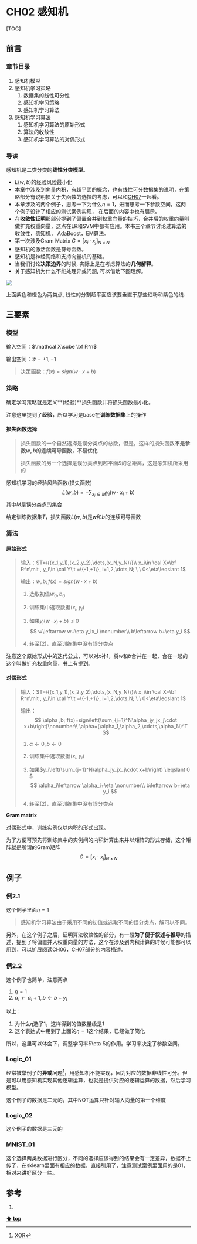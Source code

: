 # CH02 感知机

[TOC]

## 前言

### 章节目录

1. 感知机模型
1. 感知机学习策略
   1. 数据集的线性可分性
   1. 感知机学习策略
   1. 感知机学习算法
1. 感知机学习算法
   1. 感知机学习算法的原始形式
   1. 算法的收敛性
   1. 感知机学习算法的对偶形式

### 导读

感知机是二类分类的**线性分类模型**。

- $L(w,b)$的经验风险最小化
- 本章中涉及到向量内积，有超平面的概念，也有线性可分数据集的说明，在策略部分有说明损关于失函数的选择的考虑，可以和[CH07](../CH07/README.md)一起看。
- 本章涉及的两个例子，思考一下为什么$\eta=1$，进而思考一下参数空间，这两个例子设计了相应的测试案例实现， 在后面的内容中也有展示。
- 在**收敛性证明**那部分提到了偏置合并到权重向量的技巧，合并后的权重向量叫做扩充权重向量，这点在LR和SVM中都有应用。本书三个章节讨论过算法的收敛性，感知机， AdaBoost，EM算法。
- 第一次涉及Gram Matrix $G=[x_i\cdot x_j]_{N\times N}$
- 感知机的激活函数是符号函数。
- 感知机是神经网络和支持向量机的基础。
- 当我们讨论**决策边界**的时候, 实际上是在考虑算法的**几何解释**。
- 关于感知机为什么不能处理异或问题, 可以借助下图理解。

![](assets/XOR_3D.gif)

上面紫色和橙色为两类点, 线性的分割超平面应该要垂直于那些红粉和紫色的线.




## 三要素

### 模型

输入空间：$\mathcal X\sube \bf R^n$

输出空间：$\mathcal Y={+1,-1}$

> 决策函数：$f(x)=sign (w\cdot x+b)$

### 策略

确定学习策略就是定义**(经验)**损失函数并将损失函数最小化。

注意这里提到了**经验**，所以学习是base在**训练数据集**上的操作

#### 损失函数选择

> 损失函数的一个自然选择是误分类点的总数，但是，这样的损失函数**不是参数$w,b$的连续可导函数，不易优化**
>
> 损失函数的另一个选择是误分类点到超平面$S$的总距离，这是感知机所采用的

感知机学习的经验风险函数(损失函数)
$$
L(w,b)=-\sum_{x_i\in M}y_i(w\cdot x_i+b)
$$
其中$M$是误分类点的集合

给定训练数据集$T$，损失函数$L(w,b)$是$w$和$b$的连续可导函数



### 算法

#### 原始形式

> 输入：$T=\{(x_1,y_1),(x_2,y_2),\dots,(x_N,y_N)\}\\ x_i\in \cal X=\bf R^n\mit , y_i\in \cal Y\it =\{-1,+1\}, i=1,2,\dots,N; \ \ 0<\eta\leqslant 1$
>
> 输出：$w,b;f(x)=sign(w\cdot x+b)$
>
> 1. 选取初值$w_0,b_0$
>
> 1. 训练集中选取数据$(x_i,y_i)$
>
> 1. 如果$y_i(w\cdot x_i+b)\leqslant 0$
>    $$
>    w\leftarrow w+\eta y_ix_i \nonumber\\
>    b\leftarrow b+\eta y_i
>    $$
> 4. 转至(2)，直至训练集中没有误分类点

注意这个原始形式中的迭代公式，可以对$x$补1，将$w$和$b$合并在一起，合在一起的这个叫做扩充权重向量，书上有提到。

#### 对偶形式

> 输入：$T=\{(x_1,y_1),(x_2,y_2),\dots,(x_N,y_N)\}\\ x_i\in \cal X=\bf R^n\mit , y_i\in \cal Y\it =\{-1,+1\}, i=1,2,\dots,N; \ \ 0<\eta\leqslant 1$
>
> 输出：
> $$
> \alpha ,b; f(x)=sign\left(\sum_{j=1}^N\alpha_jy_jx_j\cdot x+b\right)\nonumber\\
> \alpha=(\alpha_1,\alpha_2,\cdots,\alpha_N)^T
> $$
>
> 1. $\alpha \leftarrow 0,b\leftarrow 0$
>
> 1. 训练集中选取数据$(x_i,y_i)$
>
> 1. 如果$y_i\left(\sum_{j=1}^N\alpha_jy_jx_j\cdot x+b\right) \leqslant 0​$
>    $$
>    \alpha_i\leftarrow \alpha_i+\eta \nonumber\\
>    b\leftarrow b+\eta y_i
>    $$
>
> 1. 转至(2)，直至训练集中没有误分类点

**Gram matrix**

对偶形式中，训练实例仅以内积的形式出现。

为了方便可预先将训练集中的实例间的内积计算出来并以矩阵的形式存储，这个矩阵就是所谓的Gram矩阵
$$
G=[x_i\cdot x_j]_{N\times N} \nonumber
$$

## 例子

### 例2.1

这个例子里面$\eta = 1$

> 感知机学习算法由于采用不同的初值或选取不同的误分类点，解可以不同。

另外，在这个例子之后，证明算法收敛性的部分，有一段**为了便于叙述与推导**的描述，提到了将偏置并入权重向量的方法，这个在涉及到内积计算的时候可能都可以用到，可以扩展阅读[CH06](../CH06/README.md)，[CH07](../CH07/README.md)部分的内容描述。

### 例2.2

这个例子也简单，注意两点

1. $\eta=1$
1. $\alpha_i\leftarrow \alpha_i+1, b\leftarrow b+y_i$

以上：

1. 为什么$\eta$选了1，这样得到的值数量级是1
1. 这个表达式中用到了上面的$\eta=1$这个结果，已经做了简化

所以，这里可以体会下，调整学习率$\eta $的作用。学习率决定了参数空间。

### Logic_01

经常被举例子的**异或**问题[^1]，用感知机不能实现，因为对应的数据非线性可分。但是可以用感知机实现其他逻辑运算，也就是提供对应的逻辑运算的数据，然后学习模型。

这个例子的数据是二元的，其中NOT运算只针对输入向量的第一个维度

### Logic_02

这个例子的数据是三元的

### MNIST_01

这个选择两类数据进行区分，不同的选择应该得到的结果会有一定差异，数据不上传了，在sklearn里面有相应的数据，直接引用了，注意测试案例里面用的是01，相对来讲好区分一些。



## 参考

1. [^1]: [XOR](https://alan.do/minskys-and-or-theorem-a-single-perceptron-s-limitations-490c63a02e9f)

**[⬆ top](#导读)**